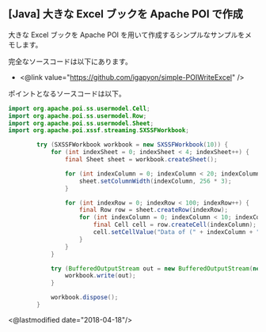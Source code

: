 ## [Java] 大きな Excel ブックを Apache POI で作成

大きな Excel ブックを Apache POI を用いて作成するシンプルなサンプルをメモします。

完全なソースコードは以下にあります。

* <@link value="https://github.com/igapyon/simple-POIWriteExcel" />

ポイントとなるソースコードは以下。

```java
import org.apache.poi.ss.usermodel.Cell;
import org.apache.poi.ss.usermodel.Row;
import org.apache.poi.ss.usermodel.Sheet;
import org.apache.poi.xssf.streaming.SXSSFWorkbook;

        try (SXSSFWorkbook workbook = new SXSSFWorkbook(10)) {
            for (int indexSheet = 0; indexSheet < 4; indexSheet++) {
                final Sheet sheet = workbook.createSheet();

                for (int indexColumn = 0; indexColumn < 20; indexColumn++) {
                    sheet.setColumnWidth(indexColumn, 256 * 3);
                }

                for (int indexRow = 0; indexRow < 100; indexRow++) {
                    final Row row = sheet.createRow(indexRow);
                    for (int indexColumn = 0; indexColumn < 10; indexColumn++) {
                        final Cell cell = row.createCell(indexColumn);
                        cell.setCellValue("Data of (" + indexColumn + ":" + indexRow + ")");
                    }
                }
            }

            try (BufferedOutputStream out = new BufferedOutputStream(new FileOutputStream("./target/aout.xlsx"))) {
                workbook.write(out);
            }

            workbook.dispose();
        }
```

<@lastmodified date="2018-04-18"/>
